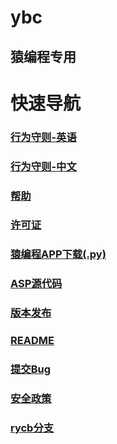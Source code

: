 # ybc
## 猿编程专用

# 快速导航
### [行为守则-英语][xwszen]                   
### [行为守则-中文][xwszcn]
### [帮助][SUPPORT]
### [许可证][MIT]
### [猿编程APP下载(.py)][YBCAPPD]
### [ASP源代码][ASPSC]
### [版本发布][re]
### [README][RM]
### [提交Bug][b]
### [安全政策][se]
### [rycb分支][rycb]

[xwszen]:https://github.com/QYF-RYCBStudio/ybc/blob/main/CODE_OF_CONDUCT.md
[xwszcn]:https://github.com/QYF-RYCBStudio/ybc/blob/main/CODE_OF_CONDUCT(CN).md
[SUPPORT]:https://github.com/QYF-RYCBStudio/ybc/blob/main/SUPPORT.md
[MIT]:https://github.com/QYF-RYCBStudio/ybc/blob/main/LICENSE.md
[YBCAPPD]:https://github.com/QYF-RYCBStudio/ybc/blob/main/ybc%E5%AE%A2%E6%88%B7%E7%AB%AF%E4%B8%8B%E8%BD%BD.py
[ASPSC]:https://github.com/QYF-RYCBStudio/ybc/tree/main/Service%201.0
[re]:https://github.com/QYF-RYCBStudio/ybc/releases
[RM]:https://github.com/QYF-RYCBStudio/ybc/blob/main/README.md
[b]:https://github.com/QYF-RYCBStudio/ybc/issues/new
[se]:https://github.com/QYF-RYCBStudio/ybc/blob/main/SECURITY.md
[rycb]:https://github.com/QYF-RYCBStudio/ybc/tree/rycb
